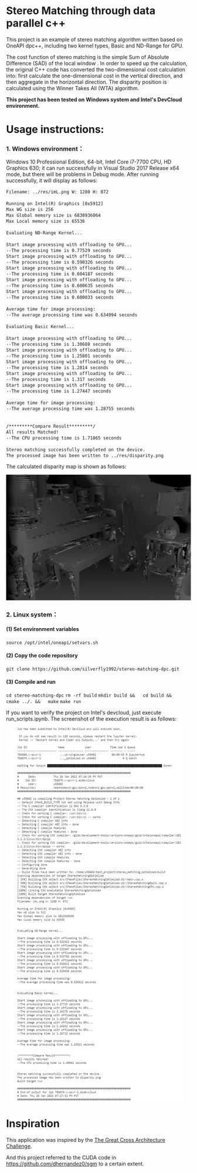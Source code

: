 # Stereo Matching through data parallel c++

This project is an example of stereo matching algorithm written based on OneAPI dpc++, including two kernel types, Basic and ND-Range for GPU.

The cost function of stereo matching is the simple Sum of Absolute Difference (SAD) of the local window . In order to speed up the calculation, the original C++ code has converted the two-dimensional cost calculation into: first calculate the one-dimensional cost in the vertical direction, and then aggregate in the horizontal direction. The disparity position is calculated using the Winner Takes All (WTA) algorithm.

**This project has been tested on Windows system and Intel's DevCloud environment.**

# Usage instructions:

### 1. Windows environment：

Windows 10 Professional Edition, 64-bit, Intel Core i7-7700 CPU, HD Graphics 630; it can run successfully in Visual Studio 2017 Release x64 mode, but there will be problems in Debug mode. After running successfully, it will display as follows:

```
Filename: ../res/imL.png W: 1280 H: 872

Running on Intel(R) Graphics [0x5912]
Max WG size is 256
Max Global memory size is 6830936064
Max Local memory size is 65536

Evaluating ND-Range Kernel...

Start image processing with offloading to GPU...
--The processing time is 0.77529 seconds
Start image processing with offloading to GPU...
--The processing time is 0.590326 seconds
Start image processing with offloading to GPU...
--The processing time is 0.604187 seconds
Start image processing with offloading to GPU...
--The processing time is 0.600635 seconds
Start image processing with offloading to GPU...
--The processing time is 0.600033 seconds

Average time for image processing:
--The average processing time was 0.634094 seconds

Evaluating Basic Kernel...

Start image processing with offloading to GPU...
--The processing time is 1.30688 seconds
Start image processing with offloading to GPU...
--The processing time is 1.25801 seconds
Start image processing with offloading to GPU...
--The processing time is 1.2814 seconds
Start image processing with offloading to GPU...
--The processing time is 1.317 seconds
Start image processing with offloading to GPU...
--The processing time is 1.27447 seconds

Average time for image processing:
--The average processing time was 1.28755 seconds


/*********Compare Result*********/
All results Matched!
--The CPU processing time is 1.71865 seconds

Stereo matching successfully completed on the device.
The processed image has been written to ../res/disparity.png
```

The calculated disparity map is shown as follows:

![image](https://github.com/silverfly1992/stereo-matching-dpc/blob/main/images/disparity.png)

### 2. Linux system：

#### (1) Set environment variables

`source /opt/intel/oneapi/setvars.sh`

#### (2) Copy the code repository

`git clone https://github.com/silverfly1992/stereo-matching-dpc.git`

#### (3) Compile and run

`cd stereo-matching-dpc`
`rm -rf build`
`mkdir build &&  
cd build &&  
cmake ../. &&  
make`
`make run`

If you want to verify the project on Intel's devcloud, just execute run_scripts.ipynb. The screenshot of the execution result is as follows:

![image](https://github.com/silverfly1992/stereo-matching-dpc/blob/main/images/image-20210130094805873.png)

# Inspiration

This application was inspired by the [The Great Cross Architecture Challenge](https://www.codeproject.com/Competitions/1098/The-Great-Cross-Architecture-Challenge).

And this project referred to the CUDA code in https://github.com/dhernandez0/sgm to a certain extent.

